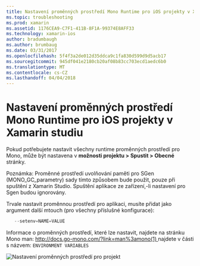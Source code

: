 ```yaml
---
title: Nastavení proměnných prostředí Mono Runtime pro iOS projekty v Xamarin studiu
ms.topic: troubleshooting
ms.prod: xamarin
ms.assetid: 1176CEA9-C7F1-411B-8F1A-99374E8AFF33
ms.technology: xamarin-ios
author: bradumbaugh
ms.author: brumbaug
ms.date: 03/31/2017
ms.openlocfilehash: 5f4f3a2de012d35ddca9c1fa830d599d9d5acb17
ms.sourcegitcommit: 945df041e2180cb20af08b83cc703ecd1aedc6b0
ms.translationtype: MT
ms.contentlocale: cs-CZ
ms.lasthandoff: 04/04/2018
---
```

# <a name="how-do-i-set-mono-runtime-environment-variables-for-ios-projects-in-xamarin-studio"></a>Nastavení proměnných prostředí Mono Runtime pro iOS projekty v Xamarin studiu

Pokud potřebujete nastavit všechny runtime proměnných prostředí pro Mono, může být nastavena v **možnosti projektu > Spustit > Obecné** stránky.

Poznámka: Proměnné prostředí uvolňování paměti pro SGen (MONO\_GC\_parametry) sady tímto způsobem bude použit, pouze při spuštění z Xamarin Studio. Spuštění aplikace ze zařízení,-li nastavení pro Sgen budou ignorovány. 

Trvale nastavit proměnnou prostředí pro aplikaci, musíte přidat jako argument další mtouch (pro všechny příslušné konfigurace):

```csharp
   --setenv=NAME=VALUE
```

Informace o proměnných prostředí, které lze nastavit, najdete na stránku Mono man: [ http://docs.go-mono.com/?link=man%3amono(1) ](http://docs.go-mono.com/?link=man%3amono(1)) najdete v části s názvem: `ENVIRONMENT VARIABLES`

![](xs-mono-runtime-images/environment-variables.jpg "Nastavení proměnných prostředí pro projekt")

